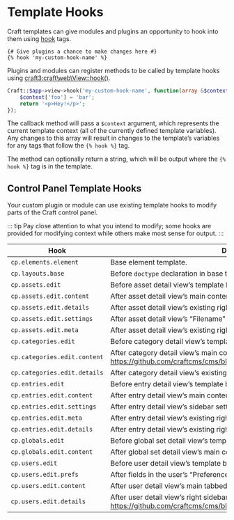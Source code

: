 # Template Hooks

Craft templates can give modules and plugins an opportunity to hook into them using [hook](../dev/tags.md#hook) tags.

```twig
{# Give plugins a chance to make changes here #}
{% hook 'my-custom-hook-name' %}
```

Plugins and modules can register methods to be called by template hooks using <craft3:craft\web\View::hook()>.

```php
Craft::$app->view->hook('my-custom-hook-name', function(array &$context) {
    $context['foo'] = 'bar';
    return '<p>Hey!</p>';
});
```

The callback method will pass a `$context` argument, which represents the current template context (all of the currently defined template variables). Any changes to this array will result in changes to the template’s variables for any tags that follow the `{% hook %}` tag.

The method can optionally return a string, which will be output where the `{% hook %}` tag is in the template.

## Control Panel Template Hooks

Your custom plugin or module can use existing template hooks to modify parts of the Craft control panel.

::: tip
Pay close attention to what you intend to modify; some hooks are provided for modifying context while others make most sense for output.
:::

| Hook                         | Description                                                                                                              |
| ---------------------------- | ------------------------------------------------------------------------------------------------------------------------ |
| `cp.elements.element`        | Base element template.                                                                                                   |
| `cp.layouts.base`            | Before `doctype` declaration in base template.                                                                           |
| `cp.assets.edit`             | Before asset detail view’s template blocks.                                                                              |
| `cp.assets.edit.content`     | After asset detail view’s main content.                                                                                  |
| `cp.assets.edit.details`     | After asset detail view’s existing right sidebar details column.                                                         |
| `cp.assets.edit.settings`    | After asset detail view’s “Filename” field.                                                                              |
| `cp.assets.edit.meta`        | After asset detail view’s existing right sidebar meta details.                                                           |
| `cp.categories.edit`         | Before category detail view’s template blocks.                                                                           |
| `cp.categories.edit.content` | After category detail view’s main content. https://github.com/craftcms/cms/blob/main/src/templates/categories/_edit.html |
| `cp.categories.edit.details` | After category detail view’s existing right sidebar details column.                                                      |
| `cp.entries.edit`            | Before entry detail view’s template blocks.                                                                              |
| `cp.entries.edit.content`    | After entry detail view’s main content.                                                                                  |
| `cp.entries.edit.settings`   | After entry detail view’s sidebar settings block.                                                                        |
| `cp.entries.edit.meta`       | After entry detail view’s existing right sidebar meta details.                                                           |
| `cp.entries.edit.details`    | After entry detail view’s existing right sidebar details column.                                                         |
| `cp.globals.edit`            | Before global set detail view’s template blocks.                                                                         |
| `cp.globals.edit.content`    | After global set detail view’s main content.                                                                             |
| `cp.users.edit`              | Before user detail view’s template blocks.                                                                               |
| `cp.users.edit.prefs`        | After fields in the user’s “Preferences” tab.                                                                            |
| `cp.users.edit.content`      | After user detail view’s main tabbed content.                                                                            |
| `cp.users.edit.details`      | After user detail view’s right sidebar details. https://github.com/craftcms/cms/blob/main/src/templates/users/_edit.html |

